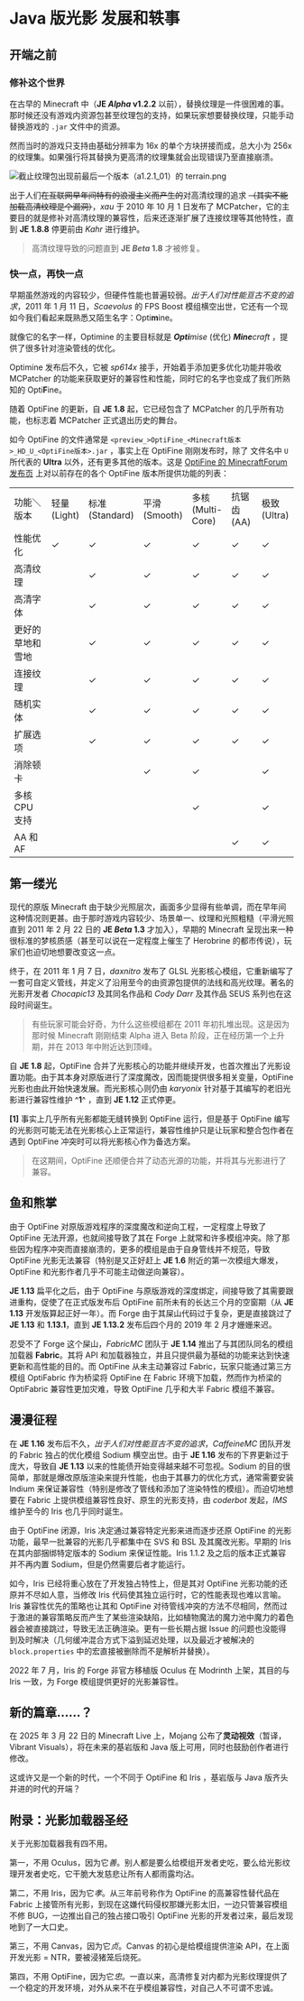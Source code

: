 # Java 版光影 发展和轶事

<primary-label ref="basic"/>

<secondary-label ref="wip"/>
<secondary-label ref="je"/>
<secondary-label ref="shader"/>

<show-structure depth="2"/>

## 开端之前

### 修补这个世界

在古早的 Minecraft 中（**JE _Alpha_ v1.2.2** 以前），替换纹理是一件很困难的事。那时候还没有游戏内资源包甚至纹理包的支持，如果玩家想要替换纹理，只能手动替换游戏的 `.jar` 文件中的资源。

然而当时的游戏只支持由基础分辨率为 16x 的单个方块拼接而成，总大小为 256x 的纹理集。如果强行将其替换为更高清的纹理集就会出现错误乃至直接崩溃。

![截止纹理包出现前最后一个版本（a1.2.1_01）的 `terrain.png`](a1.2.1_01_terrain.webp "截止纹理包出现前最后一个版本（a1.2.1_01）的terrain.png")

出于人们~~在互联网早年间特有的浪漫主义而产生的~~对高清纹理的追求 ~~（其实不能加载高清纹理是个漏洞）~~，_xau_ 于 2010 年 10 月 1 日发布了 MCPatcher，它的主要目的就是修补对高清纹理的兼容性，后来还逐渐扩展了连接纹理等其他特性，直到 **JE 1.8.8** 停更前由 _Kahr_ 进行维护。

> 高清纹理导致的问题直到 **JE _Beta_ 1.8** 才被修复。

### 快一点，再快一点

早期虽然游戏的内容较少，但硬件性能也普遍较弱。_出于人们对性能亘古不变的追求_，2011 年 1 月 11 日，_Scaevolus_ 的 FPS Boost 模组横空出世，它还有一个现如今我们看起来既熟悉又陌生名字：Opti**m**ine。

就像它的名字一样，Optimine 的主要目标就是 _**Opti**mise_ (优化) _**Mine**craft_ ，提供了很多针对渲染管线的优化。

Optimine 发布后不久，它被 _sp614x_ 接手，开始着手添加更多优化功能并吸收 MCPatcher 的功能来获取更好的兼容性和性能，同时它的名字也变成了我们所熟知的 Opti**F**ine。

随着 OptiFine 的更新，自 **JE 1.8** 起，它已经包含了 MCPatcher 的几乎所有功能，也标志着 MCPatcher 正式退出历史的舞台。

如今 OptiFine 的文件通常是 `<preview_>OptiFine_<Minecraft版本>_HD_U_<OptiFine版本>.jar` ，事实上在 OptiFine 刚刚发布时，除了 文件名中 `U` 所代表的 **Ultra** 以外，还有更多其他的版本。这是 [OptiFine 的 MinecraftForum 发布页](https://www.minecraftforum.net/forums/mapping-and-modding-java-edition/minecraft-mods/1272953-optifine-hd-fps-boost-dynamic-lights-shaders-and) 上对以前存在的各个 OptiFine 版本所提供功能的列表：

<table>
<tr><td width="120">功能＼版本</td><td width="50">轻量 (Light)</td><td width="50">标准 (Standard)</td><td width="50">平滑 (Smooth)</td><td width="50">多核 (Multi-Core)</td><td width="50">抗锯齿 (<tooltip term="AA">AA</tooltip>)</td><td width="50">极致 (Ultra)</td></tr>
<tr><td>性能优化</td><td>✓</td><td>✓</td><td>✓</td><td>✓</td><td>✓</td><td>✓</td></tr>
<tr><td>高清纹理</td><td rowspan="9"/><td>✓</td><td>✓</td><td>✓</td><td>✓</td><td>✓</td></tr>
<tr><td>高清字体</td><td>✓</td><td>✓</td><td>✓</td><td>✓</td><td>✓</td></tr>
<tr><td>更好的草地和雪地</td><td>✓</td><td>✓</td><td>✓</td><td>✓</td><td>✓</td></tr>
<tr><td>连接纹理</td><td>✓</td><td>✓</td><td>✓</td><td>✓</td><td>✓</td></tr>
<tr><td>随机实体</td><td>✓</td><td>✓</td><td>✓</td><td>✓</td><td>✓</td></tr>
<tr><td>扩展选项</td><td>✓</td><td>✓</td><td>✓</td><td>✓</td><td>✓</td></tr>
<tr><td>消除顿卡</td><td rowspan="3"/><td>✓</td><td>✓</td><td rowspan="2"/><td>✓</td></tr>
<tr><td>多核 CPU 支持</td><td rowspan="2"/><td>✓</td><td>✓</td></tr>
<tr><td><tooltip term="AA">AA</tooltip> 和 <tooltip term="AF">AF</tooltip></td><td> </td><td>✓</td><td>✓</td></tr>
</table>

## 第一缕光

现代的原版 Minecraft 由于缺少光照层次，画面多少显得有些单调，而在早年间这种情况则更甚。由于那时游戏内容较少、场景单一、纹理和光照粗糙（平滑光照直到 2011 年 2 月 22 日的 **JE _Beta_ 1.3** 才加入），早期的 Minecraft 呈现出来一种很标准的梦核质感（甚至可以说在一定程度上催生了 Herobrine 的都市传说），玩家们也迫切地想要改变这一点。

终于，在 2011 年 1 月 7 日，_daxnitro_ 发布了 <tooltip term="glslShaderCore">GLSL 光影核心</tooltip>模组，它重新编写了一套可自定义管线，并定义了沿用至今的由资源包提供的法线和高光纹理。著名的光影开发者 _Chocapic13_ 及其同名作品和 _Cody Darr_ 及其作品 SEUS 系列也在这段时间诞生。

> 有些玩家可能会好奇，为什么这些模组都在 2011 年初扎堆出现。这是因为那时候 Minecraft 刚刚结束 Alpha 进入 Beta 阶段，正在经历第一个上升期，并在 2013 年中附近达到顶峰。

自 **JE 1.8** 起，OptiFine 合并了光影核心的功能并继续开发，也首次推出了光影设置功能。由于其本身对原版进行了深度魔改，因而能提供很多相关变量，OptiFine 光影也由此开始快速发展。而光影核心则仍由 *karyonix* 针对基于其编写的老旧光影进行兼容性维护 ^**1**^ ，直到 **JE 1.12** 正式停更。

**[1]** 事实上几乎所有光影都能无缝转换到 OptiFine 运行，但是基于 OptiFine 编写的光影则可能无法在光影核心上正常运行，兼容性维护只是让玩家和整合包作者在遇到 OptiFine 冲突时可以将光影核心作为备选方案。

> 在这期间，OptiFine 还顺便合并了动态光源的功能，并将其与光影进行了兼容。

## 鱼和熊掌

由于 OptiFine 对原版游戏程序的深度魔改和逆向工程，一定程度上导致了 OptiFine 无法开源，也就间接导致了其在 Forge 上就常和许多模组冲突。除了那些因为程序冲突而直接崩溃的，更多的模组是由于自身管线并不规范，导致 OptiFine 光影无法兼容（特别是又正好赶上 **JE 1.6** 附近的第一次模组大爆发，OptiFine 和光影作者几乎不可能主动做逆向兼容）。

**JE 1.13** 扁平化之后，由于 OptiFine 与原版游戏的深度绑定，间接导致了其需要跟进重构，促使了在正式版发布后 OptiFine 前所未有的长达三个月的空窗期（从 **JE 1.13** 开发版算起正好一年）。而 Forge 由于其屎山代码过于复杂，更是直接跳过了 **JE 1.13** 和 **1.13.1**，直到 **JE 1.13.2** 发布后四个月的 2019 年 2 月才姗姗来迟。

忍受不了 Forge 这个屎山，_FabricMC_ 团队于 **JE 1.14** 推出了与其团队同名的模组加载器 **Fabric**。其将 API 和加载器独立，并且只提供最为基础的功能来达到快速更新和高性能的目的。而 OptiFine 从未主动兼容过 Fabric，玩家只能通过第三方模组 OptiFabric 作为桥梁将 OptiFine 在 Fabric 环境下加载，然而作为桥梁的 OptiFabric 兼容性更加灾难，导致 OptiFine 几乎和大半 Fabric 模组不兼容。

## 漫漫征程

在 **JE 1.16** 发布后不久，_出于人们对性能亘古不变的追求_，*CaffeineMC* 团队开发的 Fabric 独占的优化模组 Sodium 横空出世。由于 **JE 1.16** 发布的下界更新过于庞大，导致自 **JE 1.13** 以来的性能债开始变得越来越不可忽视。Sodium 的目的很简单，那就是爆改原版渲染来提升性能，也由于其暴力的优化方式，通常需要安装 Indium 来保证兼容性（特别是修改了管线和添加了渲染特性的模组）。而迫切地想要在 Fabric 上提供模组兼容性良好、原生的光影支持，由 _coderbot_ 发起，*IMS* 维护至今的 Iris 也几乎同时诞生。

由于 OptiFine 闭源，Iris 决定通过兼容特定光影来进而逐步还原 OptiFine 的光影功能，最早一批兼容的光影几乎都集中在 <tooltip term="SVS">SVS</tooltip> 和 BSL 及其魔改光影。早期的 Iris 在其内部捆绑特定版本的 Sodium 来保证性能。Iris 1.1.2 及之后的版本正式兼容并不再内置 Sodium，但是仍然需要后者才能运行。

如今，Iris 已经将重心放在了开发独占特性上，但是其对 OptiFine 光影功能的还原并不尽如人意，当修改 Iris 代码使其独立运行时，它的性能表现也难以言喻。Iris 兼容性优先的策略也让其和 OptiFine 对待管线冲突的方法不尽相同，然而过于激进的兼容策略反而产生了某些渲染缺陷，比如植物魔法的魔力池中魔力的着色器会被直接跳过，导致无法正确渲染。更有一些长期占据 Issue 的问题也没能得到及时解决（几何缓冲混合方式下溢到延迟处理，以及最近才被解决的 `block.properties` 中的宏直接被删除而不是解析并替换）。

2022 年 7 月，Iris 的 Forge 非官方移植版 Oculus 在 Modrinth 上架，其目的与 Iris 一致，为 Forge 模组提供更好的光影兼容性。

[//]: # (TODO: Yet_another_chapter01：国内光影的发展史与 SEUS 的魔改史)

[//]: # (TODO: Yet_another_chapter02：MC 和 Vulkan 的恩爱情仇 | NovaRender、Focal、Vulkanite、VulkanMod)

[//]: # (TODO: Yet_another_chapter03：Canvas 的故事)

## 新的篇章……？

在 2025 年 3 月 22 日的 Minecraft Live 上，Mojang 公布了**灵动视效**（暂译，Vibrant Visuals），将在未来的基岩版和 Java 版上可用，同时也鼓励创作者进行修改。

这或许又是一个新的时代，一个不同于 OptiFine 和 Iris ，基岩版与 Java 版齐头并进的时代的开端？

## 附录：光影加载器圣经

关于光影加载器我有四不用。

第一，不用 Oculus，因为它*善*。别人都是要么给模组开发者史吃，要么给光影纹理开发者史吃，它干脆大发慈悲让所有人都雨露均沾。

第二，不用 Iris，因为它*孝*。从三年前号称作为 OptiFine 的高兼容性替代品在 Fabric 上接管所有光影，到现在这嫌代码侵权那嫌光影太旧，一边只管兼容模组不修 BUG，一边推出自己的独占接口吸引 OptiFine 光影的开发者过来，最后发现吔到了一大口史。

第三，不用 Canvas，因为它*贞*。Canvas 的初心是给模组提供渲染 API，在上面开发光影 = NTR，要被浸猪笼后烧死。

第四，不用 OptiFine，因为它*忠*。一直以来，高清修复对内都为光影纹理提供了一个稳定的开发环境，对外从来不在乎模组兼容性，对自己人不可谓不忠诚。

<seealso>
  <category ref="related">
    <a href="shaderBasic.md" summary=""/>
  </category>
  <category ref="advance">
    <a href="shaderHistoryBE.md" summary=""/>
  </category>
</seealso>
